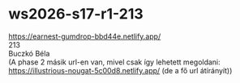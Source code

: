 # ws2026-s17-r1-213

https://earnest-gumdrop-bbd44e.netlify.app/
<br/>
213
<br/>
Buczkó Béla
<br/>
(A phase 2 másik url-en van, mivel csak így lehetett megoldani: https://illustrious-nougat-5c00d8.netlify.app/ (de a fő url átírányít))
